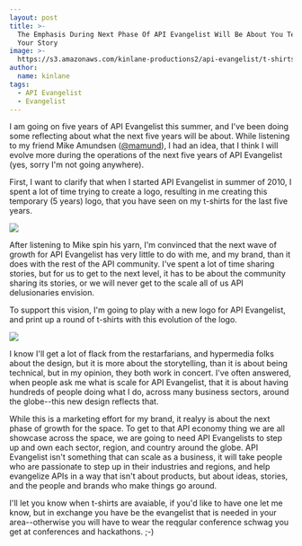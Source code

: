 ```yaml
---
layout: post
title: >-
  The Emphasis During Next Phase Of API Evangelist Will Be About You Telling
  Your Story
image: >-
  https://s3.amazonaws.com/kinlane-productions2/api-evangelist/t-shirts/api-evangelist-next.png
author:
  name: kinlane
tags:
  - API Evangelist
  - Evangelist
---
```

I am going on five years of API Evangelist this summer, and I've been doing some reflecting about what the next five years will be about. While listening to my friend Mike Amundsen ([@mamund](https://twitter.com/mamund)), I had an idea, that I think I will evolve more during the operations of the next five years of API Evangelist (yes, sorry I'm not going anywhere).

First, I want to clarify that when I started API Evangelist in summer of 2010, I spent a lot of time trying to create a logo, resulting in me creating this temporary (5 years) logo, that you have seen on my t-shirts for the last five years.

![](https://s3.amazonaws.com/kinlane-productions2/api-evangelist/t-shirts/api-evangelist.png)

After listening to Mike spin his yarn, I'm convinced that the next wave of growth for API Evangelist has very little to do with me, and my brand, than it does with the rest of the API community. I've spent a lot of time sharing stories, but for us to get to the next level, it has to be about the community sharing its stories, or we will never get to the scale all of us API delusionaries envision. 

To support this vision, I'm going to play with a new logo for API Evangelist, and print up a round of t-shirts with this evolution of the logo.

![](https://s3.amazonaws.com/kinlane-productions2/api-evangelist/t-shirts/api-evangelist-next.png)

I know I'll get a lot of flack from the restarfarians, and hypermedia folks about the design, but it is more about the storytelling, than it is about being technical, but in my opinion, they both work in concert. I've often answered, when people ask me what is scale for API Evangelist, that it is about having hundreds of people doing what I do, across many business sectors, around the globe--this new design reflects that.

While this is a marketing effort for my brand, it realyy is about the next phase of growth for the space. To get to that API economy thing we are all showcase across the space, we are going to need API Evangelists to step up and own each sector, region, and country around the globe. API Evangelist isn't something that can scale as a business, it will take people who are passionate to step up in their industries and regions, and help evangelize APIs in a way that isn't about products, but about ideas, stories, and the people and brands who make things go around.

I'll let you know when t-shirts are avaiable, if you'd like to have one let me know, but in exchange you have be the evangelist that is needed in your area--otherwise you will have to wear the reqgular conference schwag you get at conferences and hackathons. ;-)